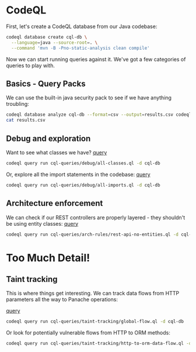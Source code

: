 # CodeQL

First, let's create a CodeQL database from our Java codebase:

```bash
codeql database create cql-db \
  --language=java --source-root=. \
  --command 'mvn -B -Pno-static-analysis clean compile'
```

Now we can start running queries against it. We've got a few categories of queries to play with.

## Basics - Query Packs

We can use the built-in java security pack to see if we have anything troubling:
```bash
codeql database analyze cql-db --format=csv --output=results.csv codeql/java-queries:codeql-suites/java-security-and-quality.qls
cat results.csv
```

## Debug and exploration

Want to see what classes we have?
[query](cql-queries/debug/all-classes.ql)
```bash
codeql query run cql-queries/debug/all-classes.ql -d cql-db
```

Or, explore all the import statements in the codebase:
[query](cql-queries/debug/all-imports.ql)
```bash
codeql query run cql-queries/debug/all-imports.ql -d cql-db
```

## Architecture enforcement

We can check if our REST controllers are properly layered - they shouldn't be using entity classes:
[query](cql-queries/arch-rules/rest-api-no-entities.ql)

```bash
codeql query run cql-queries/arch-rules/rest-api-no-entities.ql -d cql-db
```






# Too Much Detail!
## Taint tracking
This is where things get interesting. We can track data flows from HTTP parameters all the way to Panache operations:

[query](cql-queries/taint-tracking/global-flow.ql)
```bash
codeql query run cql-queries/taint-tracking/global-flow.ql -d cql-db
```

Or look for potentially vulnerable flows from HTTP to ORM methods:

```bash
codeql query run cql-queries/taint-tracking/http-to-orm-data-flow.ql -d cql-db
```